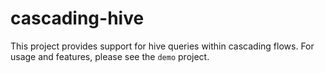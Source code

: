 # cascading-hive

This project provides support for hive queries within cascading flows. For usage
and features, please see the `demo` project.
